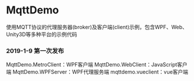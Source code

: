 # MqttDemo
使用MQTT协议的代理服务器(broker)及客户端(client)示例，包含WPF、Web、Unity3D等多种平台的示例代码
### 2019-1-9 第一次发布
MqttDemo.MetroClient：WPF客户端
MqttDemo.WebClient：JavaScript客户端
MqttDemo.WPFServer：WPF代理服务端
mqttdemo.vueclient：vue客户端
